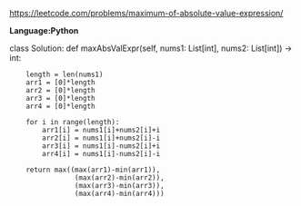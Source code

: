 https://leetcode.com/problems/maximum-of-absolute-value-expression/

**Language:Python**

class Solution:
def maxAbsValExpr(self, nums1: List[int], nums2: List[int]) -> int:

		length = len(nums1)
		arr1 = [0]*length
		arr2 = [0]*length
		arr3 = [0]*length
		arr4 = [0]*length

		for i in range(length):
			arr1[i] = nums1[i]+nums2[i]+i
			arr2[i] = nums1[i]+nums2[i]-i
			arr3[i] = nums1[i]-nums2[i]+i
			arr4[i] = nums1[i]-nums2[i]-i
			
		return max((max(arr1)-min(arr1)),
					(max(arr2)-min(arr2)),
					(max(arr3)-min(arr3)),
					(max(arr4)-min(arr4)))